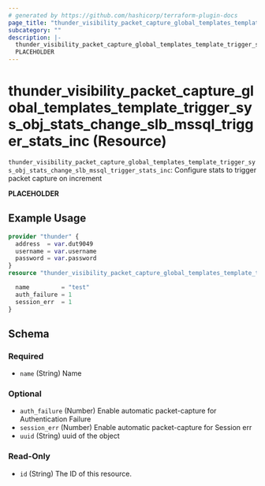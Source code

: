 ```yaml
---
# generated by https://github.com/hashicorp/terraform-plugin-docs
page_title: "thunder_visibility_packet_capture_global_templates_template_trigger_sys_obj_stats_change_slb_mssql_trigger_stats_inc Resource - terraform-provider-thunder"
subcategory: ""
description: |-
  thunder_visibility_packet_capture_global_templates_template_trigger_sys_obj_stats_change_slb_mssql_trigger_stats_inc: Configure stats to trigger packet capture on increment
  PLACEHOLDER
---
```


# thunder_visibility_packet_capture_global_templates_template_trigger_sys_obj_stats_change_slb_mssql_trigger_stats_inc (Resource)

`thunder_visibility_packet_capture_global_templates_template_trigger_sys_obj_stats_change_slb_mssql_trigger_stats_inc`: Configure stats to trigger packet capture on increment

__PLACEHOLDER__

## Example Usage

```terraform
provider "thunder" {
  address  = var.dut9049
  username = var.username
  password = var.password
}
resource "thunder_visibility_packet_capture_global_templates_template_trigger_sys_obj_stats_change_slb_mssql_trigger_stats_inc" "thunder_visibility_packet_capture_global_templates_template_trigger_sys_obj_stats_change_slb_mssql_trigger_stats_inc" {

  name         = "test"
  auth_failure = 1
  session_err  = 1
}
```

<!-- schema generated by tfplugindocs -->
## Schema

### Required

- `name` (String) Name

### Optional

- `auth_failure` (Number) Enable automatic packet-capture for Authentication Failure
- `session_err` (Number) Enable automatic packet-capture for Session err
- `uuid` (String) uuid of the object

### Read-Only

- `id` (String) The ID of this resource.


